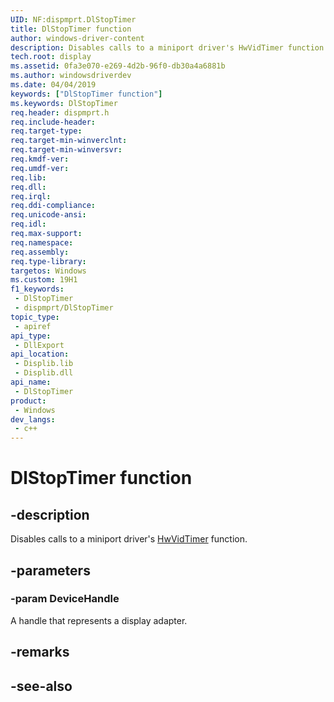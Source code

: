 ```yaml
---
UID: NF:dispmprt.DlStopTimer
title: DlStopTimer function
author: windows-driver-content
description: Disables calls to a miniport driver's HwVidTimer function.
tech.root: display
ms.assetid: 0fa3e070-e269-4d2b-96f0-db30a4a6881b
ms.author: windowsdriverdev
ms.date: 04/04/2019
keywords: ["DlStopTimer function"]
ms.keywords: DlStopTimer
req.header: dispmprt.h
req.include-header: 
req.target-type: 
req.target-min-winverclnt: 
req.target-min-winversvr: 
req.kmdf-ver: 
req.umdf-ver: 
req.lib: 
req.dll: 
req.irql: 
req.ddi-compliance: 
req.unicode-ansi: 
req.idl: 
req.max-support: 
req.namespace: 
req.assembly: 
req.type-library: 
targetos: Windows
ms.custom: 19H1
f1_keywords:
 - DlStopTimer
 - dispmprt/DlStopTimer
topic_type:
 - apiref
api_type:
 - DllExport
api_location:
 - Displib.lib
 - Displib.dll
api_name:
 - DlStopTimer
product:
 - Windows
dev_langs:
 - c++
---
```


# DlStopTimer function


## -description

Disables calls to a miniport driver's [HwVidTimer](../video/nc-video-pvideo_hw_timer.md) function.

## -parameters

### -param DeviceHandle

A handle that represents a display adapter.

## -remarks

## -see-also